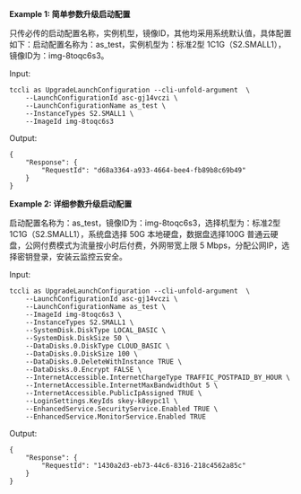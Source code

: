 **Example 1: 简单参数升级启动配置**

只传必传的启动配置名称，实例机型，镜像ID，其他均采用系统默认值，具体配置如下：启动配置名称为：as_test，实例机型为：标准2型 1C1G（S2.SMALL1），镜像ID为：img-8toqc6s3。

Input: 

```
tccli as UpgradeLaunchConfiguration --cli-unfold-argument  \
    --LaunchConfigurationId asc-gj14vczi \
    --LaunchConfigurationName as_test \
    --InstanceTypes S2.SMALL1 \
    --ImageId img-8toqc6s3
```

Output: 
```
{
    "Response": {
        "RequestId": "d68a3364-a933-4664-bee4-fb89b8c69b49"
    }
}
```

**Example 2: 详细参数升级启动配置**

启动配置名称为：as_test，镜像ID为：img-8toqc6s3，选择机型为：标准2型 1C1G（S2.SMALL1），系统盘选择 50G 本地硬盘，数据盘选择100G 普通云硬盘，公网付费模式为流量按小时后付费，外网带宽上限 5 Mbps，分配公网IP，选择密钥登录，安装云监控云安全。

Input: 

```
tccli as UpgradeLaunchConfiguration --cli-unfold-argument  \
    --LaunchConfigurationId asc-gj14vczi \
    --LaunchConfigurationName as_test \
    --ImageId img-8toqc6s3 \
    --InstanceTypes S2.SMALL1 \
    --SystemDisk.DiskType LOCAL_BASIC \
    --SystemDisk.DiskSize 50 \
    --DataDisks.0.DiskType CLOUD_BASIC \
    --DataDisks.0.DiskSize 100 \
    --DataDisks.0.DeleteWithInstance TRUE \
    --DataDisks.0.Encrypt FALSE \
    --InternetAccessible.InternetChargeType TRAFFIC_POSTPAID_BY_HOUR \
    --InternetAccessible.InternetMaxBandwidthOut 5 \
    --InternetAccessible.PublicIpAssigned TRUE \
    --LoginSettings.KeyIds skey-k8eypc1l \
    --EnhancedService.SecurityService.Enabled TRUE \
    --EnhancedService.MonitorService.Enabled TRUE
```

Output: 
```
{
    "Response": {
        "RequestId": "1430a2d3-eb73-44c6-8316-218c4562a85c"
    }
}
```

